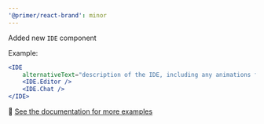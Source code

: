 ```yaml
---
'@primer/react-brand': minor
---
```


Added new `IDE` component

Example:

```jsx
<IDE 
    alternativeText="description of the IDE, including any animations for users of assistive technologies">
    <IDE.Editor />
    <IDE.Chat />
</IDE>
```

🔗 [See the documentation for more examples](https://primer.style/brand/components/IDE)
